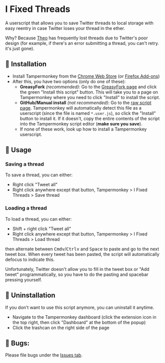 # I Fixed Threads

A userscript that allows you to save Twitter threads to local storage with easy reentry in case Twitter loses your thread in the ether.

Why? Because [Theo](https://twitter.com/t3dotgg) has frequently lost threads due to Twitter's poor design (for example, if there's an error submitting a thread, you can't retry. it's just gone).

## 📜 Installation

- Install Tampermonkey from the [Chrome Web Store](https://chrome.google.com/webstore/detail/tampermonkey/dhdgffkkebhmkfjojejmpbldmpobfkfo) (or [Firefox Add-ons](https://addons.mozilla.org/en-US/firefox/addon/tampermonkey/))
- After this, you have two options (only do one of these):
  - **GreasyFork** _(recommended)_: Go to the [GreasyFork page](https://greasyfork.org/en/scripts/463465-i-fixed-threads) and click the green "Install this script" button. This will take you to a page on Tampermonkey where you need to click "Install" to install the script.
  - **GitHub/Manual install** _(not recommended)_: Go to the [raw script page](https://raw.githubusercontent.com/Samathingamajig/i-fixed-threads/main/i-fixed-threads.user.js). Tampermonkey will automatically detect this file as a userscript (since the file is named `*.user.js`), so click the "Install" button to install it. If it doesn't, copy the entire contents of the script into the Tampermonkey script editor (**make sure you save**).
  - If none of these work, look up how to install a Tampermonkey userscript.

## 📝 Usage

### Saving a thread

To save a thread, you can either:

- Right click "Tweet all"
- Right click anywhere except that button, Tampermonkey > I Fixed Threads > Save thread

### Loading a thread

To load a thread, you can either:

- Shift + right click "Tweet all"
- Right click anywhere except that button, Tampermonkey > I Fixed Threads > Load thread

then alternate between <kbd>Cmd</kbd><kbd>v</kbd>/<kbd>Ctrl</kbd><kbd>v</kbd> and <kbd>Space</kbd> to paste and go to the next tweet box. When every tweet has been pasted, the script will automatically defocus to indicate this.

Unfortunately, Twitter doesn't allow you to fill in the tweet box or "Add tweet" programmatically, so you have to do the pasting and spacebar pressing yourself.

## 🚫 Uninstallation

If you don't want to use this script anymore, you can uninstall it anytime.

- Navigate to the Tampermonkey dashboard (click the extension icon in the top right, then click "Dashboard" at the bottom of the popup)
- Click the trashcan on the right side of the page

## 🐛 Bugs:

Please file bugs under the [Issues tab](https://github.com/Samathingamajig/i-fixed-threads/issues).
